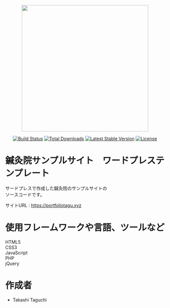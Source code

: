 <p align="center"><img src="https://res.cloudinary.com/dtfbvvkyp/image/upload/v1566331377/laravel-logolockup-cmyk-red.svg" width="400"></p>

<p align="center">
<a href="https://travis-ci.org/laravel/framework"><img src="https://travis-ci.org/laravel/framework.svg" alt="Build Status"></a>
<a href="https://packagist.org/packages/laravel/framework"><img src="https://poser.pugx.org/laravel/framework/d/total.svg" alt="Total Downloads"></a>
<a href="https://packagist.org/packages/laravel/framework"><img src="https://poser.pugx.org/laravel/framework/v/stable.svg" alt="Latest Stable Version"></a>
<a href="https://packagist.org/packages/laravel/framework"><img src="https://poser.pugx.org/laravel/framework/license.svg" alt="License"></a>
</p>

# 鍼灸院サンプルサイト　ワードプレステンプレート

サードプレスで作成した鍼灸院のサンプルサイトの<br>
ソースコードです。<br>

サイトURL : https://portfoliotagu.xyz


# 使用フレームワークや言語、ツールなど

HTML5<br>
CSS3<br>
JavaScript<br>
PHP<br>
jQuery<br>

# 作成者

* Takashi Taguchi

